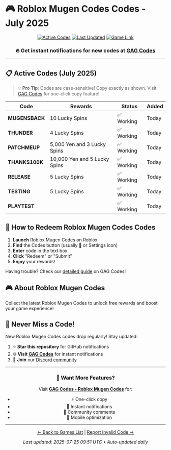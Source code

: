 # 🎮 Roblox Mugen Codes Codes - July 2025

<div align="center">

[![Active Codes](https://img.shields.io/badge/Active%20Codes-7-brightgreen)](https://gagcodes.com/roblox/roblox-mugen)
[![Last Updated](https://img.shields.io/badge/Last%20Updated-Today-orange)](https://gagcodes.com/roblox/roblox-mugen)
[![Game Link](https://img.shields.io/badge/Play-Roblox%20Mugen%20Codes-red)](https://www.roblox.com/games/)

### 🔥 **Get instant notifications for new codes at [GAG Codes](https://gagcodes.com/roblox/roblox-mugen)**

</div>

---

## 📋 Active Codes (July 2025)

> 💡 **Pro Tip**: Codes are case-sensitive! Copy exactly as shown. Visit [GAG Codes](https://gagcodes.com/roblox/roblox-mugen) for one-click copy feature!

| Code | Rewards | Status | Added |
|------|---------|--------|-------|
| **MUGENSBACK** | 10 Lucky Spins | ✅ Working | Today |
| **THUNDER** | 4 Lucky Spins | ✅ Working | Today |
| **PATCHMEUP** | 5,000 Yen and 3 Lucky Spins | ✅ Working | Today |
| **THANKS100K** | 10,000 Yen and 5 Lucky Spins | ✅ Working | Today |
| **RELEASE** | 5 Lucky Spins | ✅ Working | Today |
| **TESTING** | 5 Lucky Spins | ✅ Working | Today |
| **PLAYTEST** |  | ✅ Working | Today |


## 📖 How to Redeem Roblox Mugen Codes Codes

1. **Launch** Roblox Mugen Codes on Roblox
2. **Find** the Codes button (usually 🎁 or Settings icon)
3. **Enter** code in the text box
4. **Click** "Redeem" or "Submit"
5. **Enjoy** your rewards!

Having trouble? Check our [detailed guide](https://gagcodes.com/roblox/roblox-mugen#how-to-redeem) on GAG Codes!

## 🎮 About Roblox Mugen Codes

Collect the latest Roblox Mugen Codes to unlock free rewards and boost your game experience!

## 🔔 Never Miss a Code!

New Roblox Mugen Codes codes drop regularly! Stay updated:

1. ⭐ **Star this repository** for GitHub notifications
2. 🌐 **Visit [GAG Codes](https://gagcodes.com/roblox/roblox-mugen)** for instant notifications
3. 💬 **Join** our [Discord community](https://gagcodes.com/discord)

---

<div align="center">

### 🚀 Want More Features?

Visit [**GAG Codes - Roblox Mugen Codes**](https://gagcodes.com/roblox/roblox-mugen) for:
- ⚡ One-click copy
- 🔔 Instant notifications  
- 💬 Community comments
- 📱 Mobile optimization

---

[← Back to Games List](README.md) | [Report Invalid Code →](https://github.com/yourusername/roblox-codes-directory/issues)

*Last updated: 2025-07-25 09:51 UTC • Auto-updated daily*

</div>